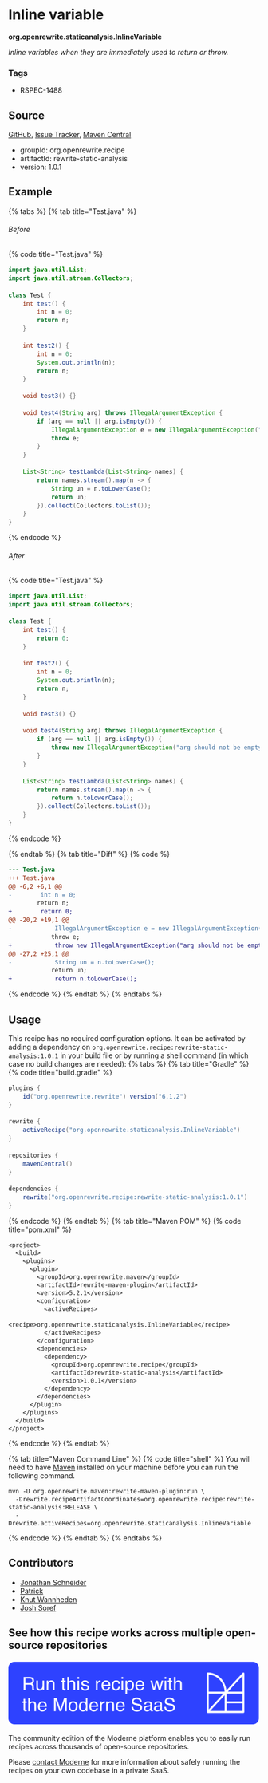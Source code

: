 # Inline variable

**org.openrewrite.staticanalysis.InlineVariable**

_Inline variables when they are immediately used to return or throw._

### Tags

* RSPEC-1488

## Source

[GitHub](https://github.com/openrewrite/rewrite-static-analysis/blob/main/src/main/java/org/openrewrite/staticanalysis/InlineVariable.java), [Issue Tracker](https://github.com/openrewrite/rewrite-static-analysis/issues), [Maven Central](https://central.sonatype.com/artifact/org.openrewrite.recipe/rewrite-static-analysis/1.0.1/jar)

* groupId: org.openrewrite.recipe
* artifactId: rewrite-static-analysis
* version: 1.0.1

## Example


{% tabs %}
{% tab title="Test.java" %}

###### Before
{% code title="Test.java" %}
```java
import java.util.List;
import java.util.stream.Collectors;

class Test {
    int test() {
        int n = 0;
        return n;
    }

    int test2() {
        int n = 0;
        System.out.println(n);
        return n;
    }

    void test3() {}

    void test4(String arg) throws IllegalArgumentException {
        if (arg == null || arg.isEmpty()) {
            IllegalArgumentException e = new IllegalArgumentException("arg should not be empty or null");
            throw e;
        }
    }

    List<String> testLambda(List<String> names) {
        return names.stream().map(n -> {
            String un = n.toLowerCase();
            return un;
        }).collect(Collectors.toList());
    }
}
```
{% endcode %}

###### After
{% code title="Test.java" %}
```java
import java.util.List;
import java.util.stream.Collectors;

class Test {
    int test() {
        return 0;
    }

    int test2() {
        int n = 0;
        System.out.println(n);
        return n;
    }

    void test3() {}

    void test4(String arg) throws IllegalArgumentException {
        if (arg == null || arg.isEmpty()) {
            throw new IllegalArgumentException("arg should not be empty or null");
        }
    }

    List<String> testLambda(List<String> names) {
        return names.stream().map(n -> {
            return n.toLowerCase();
        }).collect(Collectors.toList());
    }
}
```
{% endcode %}

{% endtab %}
{% tab title="Diff" %}
{% code %}
```diff
--- Test.java
+++ Test.java
@@ -6,2 +6,1 @@
-        int n = 0;
        return n;
+        return 0;
@@ -20,2 +19,1 @@
-            IllegalArgumentException e = new IllegalArgumentException("arg should not be empty or null");
            throw e;
+            throw new IllegalArgumentException("arg should not be empty or null");
@@ -27,2 +25,1 @@
-            String un = n.toLowerCase();
            return un;
+            return n.toLowerCase();
```
{% endcode %}
{% endtab %}
{% endtabs %}


## Usage

This recipe has no required configuration options. It can be activated by adding a dependency on `org.openrewrite.recipe:rewrite-static-analysis:1.0.1` in your build file or by running a shell command (in which case no build changes are needed): 
{% tabs %}
{% tab title="Gradle" %}
{% code title="build.gradle" %}
```groovy
plugins {
    id("org.openrewrite.rewrite") version("6.1.2")
}

rewrite {
    activeRecipe("org.openrewrite.staticanalysis.InlineVariable")
}

repositories {
    mavenCentral()
}

dependencies {
    rewrite("org.openrewrite.recipe:rewrite-static-analysis:1.0.1")
}
```
{% endcode %}
{% endtab %}
{% tab title="Maven POM" %}
{% code title="pom.xml" %}
```markup
<project>
  <build>
    <plugins>
      <plugin>
        <groupId>org.openrewrite.maven</groupId>
        <artifactId>rewrite-maven-plugin</artifactId>
        <version>5.2.1</version>
        <configuration>
          <activeRecipes>
            <recipe>org.openrewrite.staticanalysis.InlineVariable</recipe>
          </activeRecipes>
        </configuration>
        <dependencies>
          <dependency>
            <groupId>org.openrewrite.recipe</groupId>
            <artifactId>rewrite-static-analysis</artifactId>
            <version>1.0.1</version>
          </dependency>
        </dependencies>
      </plugin>
    </plugins>
  </build>
</project>
```
{% endcode %}
{% endtab %}

{% tab title="Maven Command Line" %}
{% code title="shell" %}
You will need to have [Maven](https://maven.apache.org/download.cgi) installed on your machine before you can run the following command.

```shell
mvn -U org.openrewrite.maven:rewrite-maven-plugin:run \
  -Drewrite.recipeArtifactCoordinates=org.openrewrite.recipe:rewrite-static-analysis:RELEASE \
  -Drewrite.activeRecipes=org.openrewrite.staticanalysis.InlineVariable
```
{% endcode %}
{% endtab %}
{% endtabs %}
## Contributors
* [Jonathan Schneider](jkschneider@gmail.com)
* [Patrick](patway99@gmail.com)
* [Knut Wannheden](knut@moderne.io)
* [Josh Soref](2119212+jsoref@users.noreply.github.com)


## See how this recipe works across multiple open-source repositories

[![Moderne Link Image](/.gitbook/assets/ModerneRecipeButton.png)](https://public.moderne.io/recipes/org.openrewrite.staticanalysis.InlineVariable)

The community edition of the Moderne platform enables you to easily run recipes across thousands of open-source repositories.

Please [contact Moderne](https://moderne.io/product) for more information about safely running the recipes on your own codebase in a private SaaS.
